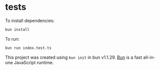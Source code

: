 # tests

To install dependencies:

```bash
bun install
```

To run:

```bash
bun run index.test.ts
```

This project was created using `bun init` in bun v1.1.29. [Bun](https://bun.sh) is a fast all-in-one JavaScript runtime.
